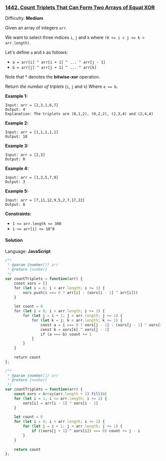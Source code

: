 ### [1442\. Count Triplets That Can Form Two Arrays of Equal XOR](https://leetcode.com/problems/count-triplets-that-can-form-two-arrays-of-equal-xor/)

Difficulty: **Medium**


Given an array of integers `arr`.

We want to select three indices `i`, `j` and `k` where `(0 <= i < j <= k < arr.length)`.

Let's define `a` and `b` as follows:

*   `a = arr[i] ^ arr[i + 1] ^ ... ^ arr[j - 1]`
*   `b = arr[j] ^ arr[j + 1] ^ ... ^ arr[k]`

Note that **^** denotes the **bitwise-xor** operation.

Return _the number of triplets_ (`i`, `j` and `k`) Where `a == b`.

**Example 1:**

```
Input: arr = [2,3,1,6,7]
Output: 4
Explanation: The triplets are (0,1,2), (0,2,2), (2,3,4) and (2,4,4)
```

**Example 2:**

```
Input: arr = [1,1,1,1,1]
Output: 10
```

**Example 3:**

```
Input: arr = [2,3]
Output: 0
```

**Example 4:**

```
Input: arr = [1,3,5,7,9]
Output: 3
```

**Example 5:**

```
Input: arr = [7,11,12,9,5,2,7,17,22]
Output: 8
```

**Constraints:**

*   `1 <= arr.length <= 300`
*   `1 <= arr[i] <= 10^8`


#### Solution

Language: **JavaScript**

```javascript
/**
 * @param {number[]} arr
 * @return {number}
 */
var countTriplets = function(arr) {
    const xors = []
    for (let i = 0; i < arr.length; i += 1) {
        xors.push(i === 0 ? arr[i] : (xors[i - 1] ^ arr[i]))
    }
    
    let count = 0
    for (let i = 0; i < arr.length; i += 1) {
        for (let j = i + 1; j < arr.length; j += 1) {
            for (let k = j; k < arr.length; k += 1) {
                const a = i === 0 ? xors[j - 1] : (xors[j - 1] ^ xors[i - 1])
                const b = xors[k] ^ xors[j - 1]
                if (a === b) count += 1
            }
        }
    }
    
    return count
};
```

```javascript
/**
 * @param {number[]} arr
 * @return {number}
 */
var countTriplets = function(arr) {
    const xors = Array(arr.length + 1).fill(0)
    for (let i = 1; i <= arr.length; i += 1) {
        xors[i] = arr[i - 1] ^ xors[i - 1]
    }
    
    let count = 0
    for (let i = 0; i < arr.length; i += 1) {
        for (let j = i + 1; j < arr.length; j += 1) {
            if ((xors[j + 1] ^ xors[i]) === 0) count += j - i
        }
    }
    
    return count
};
```